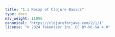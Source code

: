 ```yaml
---
title: "1.1 Recap of Clojure Basics"
type: docs
nav_weight: 11000
canonical: "https://clojureforjava.com/2/1/1"
license: "© 2024 Tokenizer Inc. CC BY-NC-SA 4.0"
---
```

